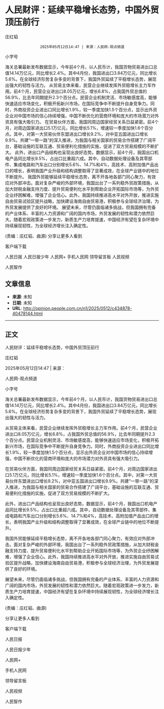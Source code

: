 # 人民财评：延续平稳增长态势，中国外贸顶压前行

庄红韬


					2025年05月12日14:47 | 来源：人民网-观点频道


小字号





海关总署最新发布数据显示，今年前4个月，以人民币计，我国货物贸易进出口总值14.14万亿元，同比增长2.4%。其中4月份，我国进出口3.84万亿元，同比增长5.6%。在全球经济形势复杂多变的背景下，我国外贸延续了平稳增长态势，展现出强大的韧性与活力。
从贸易主体来看，民营企业继续发挥外贸稳增长主力军作用。前4个月，民营企业进出口8.05万亿元，增长6.8%，占我国外贸总值的56.9%，比去年同期提升2.3个百分点。民营企业机制灵活、市场敏感度高，能够快速适应市场变化，积极开拓新兴市场，在国际竞争中不断提升自身竞争力。同时，外商投资企业进出口同比增长1.9%，较一季度加快1.5个百分点，显示出外资企业对中国市场的信心持续增强，中国不断优化的营商环境和庞大的市场潜力对外资具有强大吸引力。
在贸易伙伴方面，我国同周边国家经贸关系日益紧密。前4个月，对周边国家进出口5.1万亿元，同比增长5.1%，增速较一季度加快1.6个百分点。其中，对第一大贸易伙伴东盟进出口增长9.2%，对中亚五国进出口增长9.9%。共建“一带一路”的深入推进，为我国与相关国家的贸易合作搭建了广阔平台，基础设施的互联互通、贸易便利化措施的实施，促进了双方贸易规模的不断扩大。
此外，进出口产品结构也呈现出良好态势。数据显示，前4个月，我国出口机电产品同比增长9.5%，占出口比重超六成。其中，自动数据处理设备及其零部件、集成电路和汽车出口分别增长5.6%、14.7%和4%，高技术、高附加值产品出口的增长，表明我国产业升级和结构调整取得了显著成效，在全球产业链中的地位不断提升。
我国外贸能够延续平稳增长态势，离不开各地各部门同心聚力，有效应对外部冲击。面对复杂严峻的外部环境，我国出台了一系列稳外贸政策措施，从加大财税金融支持力度、提升贸易便利化水平到帮助企业开拓国际市场等，为外贸企业纾困解难，增强了企业信心。此外，我国持续推进高水平对外开放，推进实施自由贸易试验区提升战略，加快建设海南自由贸易港，积极参与全球经济治理，为外贸发展提供了良好的环境。
展望未来，尽管仍面临诸多挑战，但我国拥有完备的产业体系、丰富的人力资源和广阔的国内市场，外贸发展的韧性和潜力依然巨大。随着宏观政策进一步发力，新质生产力培育提速，中国经济有望在复杂环境中持续展现韧性，为全球经济增长注入确定性。

(责编：庄红韬、曲源)
分享让更多人看到  


客户端下载

人民日报
人民日报少年
人民网+
手机人民网
领导留言板
人民视频

人民智作

## 文章信息

- **来源**: 未知
- **日期**: 未知
- **URL**: http://opinion.people.com.cn/n1/2025/0512/c434878-40478144.html

---

## 正文

人民财评：延续平稳增长态势，中国外贸顶压前行

庄红韬

2025年05月12日14:47 | 来源：

人民网-观点频道

小字号

海关总署最新发布数据显示，今年前4个月，以人民币计，我国货物贸易进出口总值14.14万亿元，同比增长2.4%。其中4月份，我国进出口3.84万亿元，同比增长5.6%。在全球经济形势复杂多变的背景下，我国外贸延续了平稳增长态势，展现出强大的韧性与活力。

从贸易主体来看，民营企业继续发挥外贸稳增长主力军作用。前4个月，民营企业进出口8.05万亿元，增长6.8%，占我国外贸总值的56.9%，比去年同期提升2.3个百分点。民营企业机制灵活、市场敏感度高，能够快速适应市场变化，积极开拓新兴市场，在国际竞争中不断提升自身竞争力。同时，外商投资企业进出口同比增长1.9%，较一季度加快1.5个百分点，显示出外资企业对中国市场的信心持续增强，中国不断优化的营商环境和庞大的市场潜力对外资具有强大吸引力。

在贸易伙伴方面，我国同周边国家经贸关系日益紧密。前4个月，对周边国家进出口5.1万亿元，同比增长5.1%，增速较一季度加快1.6个百分点。其中，对第一大贸易伙伴东盟进出口增长9.2%，对中亚五国进出口增长9.9%。共建“一带一路”的深入推进，为我国与相关国家的贸易合作搭建了广阔平台，基础设施的互联互通、贸易便利化措施的实施，促进了双方贸易规模的不断扩大。

此外，进出口产品结构也呈现出良好态势。数据显示，前4个月，我国出口机电产品同比增长9.5%，占出口比重超六成。其中，自动数据处理设备及其零部件、集成电路和汽车出口分别增长5.6%、14.7%和4%，高技术、高附加值产品出口的增长，表明我国产业升级和结构调整取得了显著成效，在全球产业链中的地位不断提升。

我国外贸能够延续平稳增长态势，离不开各地各部门同心聚力，有效应对外部冲击。面对复杂严峻的外部环境，我国出台了一系列稳外贸政策措施，从加大财税金融支持力度、提升贸易便利化水平到帮助企业开拓国际市场等，为外贸企业纾困解难，增强了企业信心。此外，我国持续推进高水平对外开放，推进实施自由贸易试验区提升战略，加快建设海南自由贸易港，积极参与全球经济治理，为外贸发展提供了良好的环境。

展望未来，尽管仍面临诸多挑战，但我国拥有完备的产业体系、丰富的人力资源和广阔的国内市场，外贸发展的韧性和潜力依然巨大。随着宏观政策进一步发力，新质生产力培育提速，中国经济有望在复杂环境中持续展现韧性，为全球经济增长注入确定性。

(责编：庄红韬、曲源)

分享让更多人看到

客户端下载

人民日报

人民日报少年

人民网+

手机人民网

领导留言板

人民视频

人民智作

